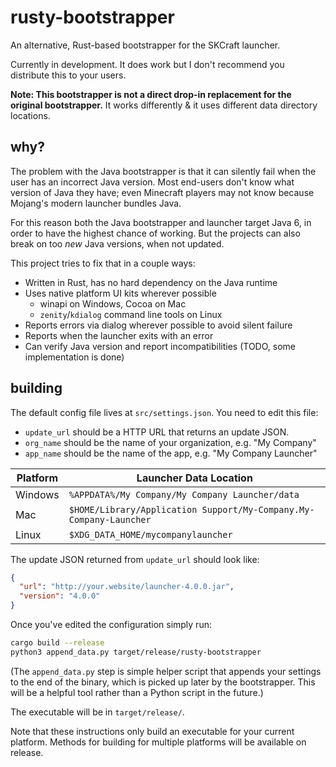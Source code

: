 # rusty-bootstrapper

An alternative, Rust-based bootstrapper for the SKCraft launcher.

Currently in development. It does work but I don't recommend you
distribute this to your users.

**Note: This bootstrapper is not a direct drop-in replacement for
the original bootstrapper.** It works differently & it uses different
data directory locations.

## why?

The problem with the Java bootstrapper is that it can silently fail
when the user has an incorrect Java version. Most end-users don't know
what version of Java they have; even Minecraft players may not know
because Mojang's modern launcher bundles Java.

For this reason both the Java bootstrapper and launcher target Java 6,
in order to have the highest chance of working. But the projects can
also break on too *new* Java versions, when not updated.

This project tries to fix that in a couple ways:

- Written in Rust, has no hard dependency on the Java runtime
- Uses native platform UI kits wherever possible
    - winapi on Windows, Cocoa on Mac
    - `zenity`/`kdialog` command line tools on Linux
- Reports errors via dialog wherever possible to avoid silent failure
- Reports when the launcher exits with an error
- Can verify Java version and report incompatibilities (TODO, some
implementation is done)

## building

The default config file lives at `src/settings.json`. You need to edit
this file:

- `update_url` should be a HTTP URL that returns an update JSON.
- `org_name` should be the name of your organization, e.g. "My Company"
- `app_name` should be the name of the app, e.g. "My Company Launcher"

| Platform | Launcher Data Location |
| -------- | ----------------- |
| Windows  | `%APPDATA%/My Company/My Company Launcher/data` |
| Mac      | `$HOME/Library/Application Support/My-Company.My-Company-Launcher` |
| Linux    | `$XDG_DATA_HOME/mycompanylauncher` |

The update JSON returned from `update_url` should look like:

```json
{
  "url": "http://your.website/launcher-4.0.0.jar",
  "version": "4.0.0"
}
```

Once you've edited the configuration simply run:

```sh
cargo build --release
python3 append_data.py target/release/rusty-bootstrapper
```

(The `append_data.py` step is simple helper script that appends
your settings to the end of the binary, which is picked up later by
the bootstrapper. This will be a helpful tool rather than a Python
script in the future.)

The executable will be in `target/release/`.

Note that these instructions only build an executable for your
current platform. Methods for building for multiple platforms
will be available on release.
